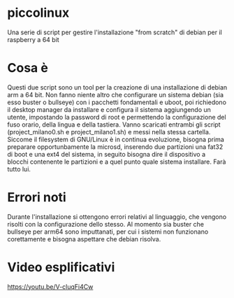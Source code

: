 # piccolinux
Una serie di script per gestire l'installazione "from scratch" di debian per il raspberry a 64 bit

# Cosa è
Questi due script sono un tool per la creazione di una installazione di debian arm a 64 bit.
Non fanno niente altro che configurare un sistema debian (sia esso buster o bullseye) con i pacchetti fondamentali e uboot, poi richiedono il desktop manager da installare e configura il sistema aggiungendo un utente, impostando la password di root e permettendo la configurazione del fuso orario, della lingua e della tastiera.
Vanno scaricati entrambi gli script (project_milano0.sh e project_milano1.sh) e messi nella stessa cartella.
Siccome il filesystem di GNU/Linux è in continua evoluzione, bisogna prima preparare opportunbamente la microsd, inserendo due partizioni una fat32 di boot e una ext4 del sistema, in seguito bisogna dire il dispositivo a blocchi contenente le partizioni e a quel punto quale sistema installare. Farà tutto lui.

# Errori noti
Durante l'installazione si ottengono errori relativi al linguaggio, che vengono risolti con la configurazione dello stesso.
Al momento sia buster che bullseye per arm64 sono imputtanati, per cui i sistemi non funzionano corettamente e bisogna aspettare che debian risolva.

# Video esplificativi

https://youtu.be/V-cluqFi4Cw
